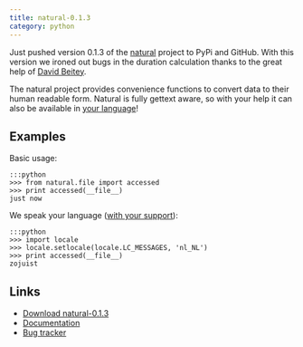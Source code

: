 ```yaml
---
title: natural-0.1.3
category: python
---
```

Just pushed version 0.1.3 of the
[natural](https://pypi.python.org/pypi/natural) project to PyPi and GitHub.
With this version we ironed out bugs in the duration calculation thanks to the
great help of [David Beitey](https://github.com/davidjb).

The natural project provides convenience functions to convert data to their
human readable form. Natural is fully gettext aware, so with your help it can
also be available in [your
language](http://natural.readthedocs.org/en/latest/locales.html)!

Examples
--------

Basic usage:

    :::python
    >>> from natural.file import accessed
    >>> print accessed(__file__)
    just now

We speak your language ([with your support](http://natural.readthedocs.org/en/latest/locales.html)):

    :::python
    >>> import locale
    >>> locale.setlocale(locale.LC_MESSAGES, 'nl_NL')
    >>> print accessed(__file__)
    zojuist


Links
-----

*  [Download natural-0.1.3](http://pypi.python.org/packages/source/n/natural/natural-0.1.3.tar.gz)
*  [Documentation](http://natural.readthedocs.org/)
*  [Bug tracker](https://github.com/tehmaze/natural/issues)
